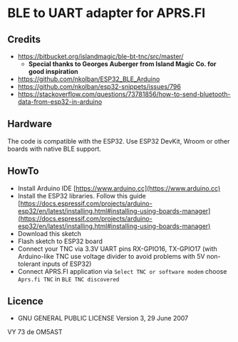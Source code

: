 # BLE to UART adapter for APRS.FI

## Credits

- https://bitbucket.org/islandmagic/ble-bt-tnc/src/master/ 
	- **Special thanks to Georges Auberger from Island Magic Co. for good inspiration**
- https://github.com/nkolban/ESP32_BLE_Arduino
- https://github.com/nkolban/esp32-snippets/issues/796
- https://stackoverflow.com/questions/73781856/how-to-send-bluetooth-data-from-esp32-in-arduino

## Hardware

The code is compatible with the ESP32. Use ESP32 DevKit, Wroom or other boards with native BLE support.

## HowTo

- Install Arduino IDE [https://www.arduino.cc](https://www.arduino.cc)
- Install the ESP32 libraries. Follow this guide [https://docs.espressif.com/projects/arduino-esp32/en/latest/installing.html#installing-using-boards-manager](https://docs.espressif.com/projects/arduino-esp32/en/latest/installing.html#installing-using-boards-manager)
- Download this sketch
- Flash sketch to ESP32 board
- Connect your TNC via 3.3V UART pins RX-GPIO16, TX-GPIO17 (with Arduino-like TNC use voltage divider to avoid problems with 5V non-tolerant inputs of ESP32)
- Connect APRS.FI application via `Select TNC or software modem` choose `Aprs.fi TNC` in `BLE TNC discovered`

## Licence

- GNU GENERAL PUBLIC LICENSE Version 3, 29 June 2007

VY 73 de OM5AST
